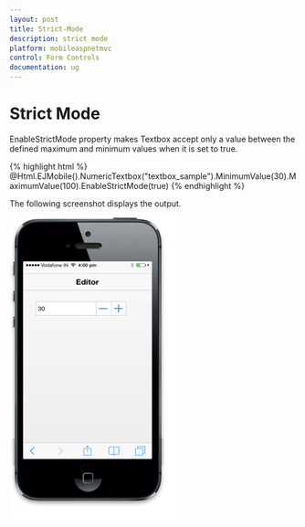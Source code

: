 ```yaml
---
layout: post
title: Strict-Mode
description: strict mode
platform: mobileaspnetmvc
control: Form Controls
documentation: ug
---
```


# Strict Mode

EnableStrictMode property makes Textbox accept only a value between the defined maximum and minimum values when it is set to true.


{% highlight html %}
@Html.EJMobile().NumericTextbox("textbox_sample").MinimumValue(30).MaximumValue(100).EnableStrictMode(true)
{% endhighlight %}


The following screenshot displays the output.

![](Strict-Mode_images/Strict-Mode_img1.png)


